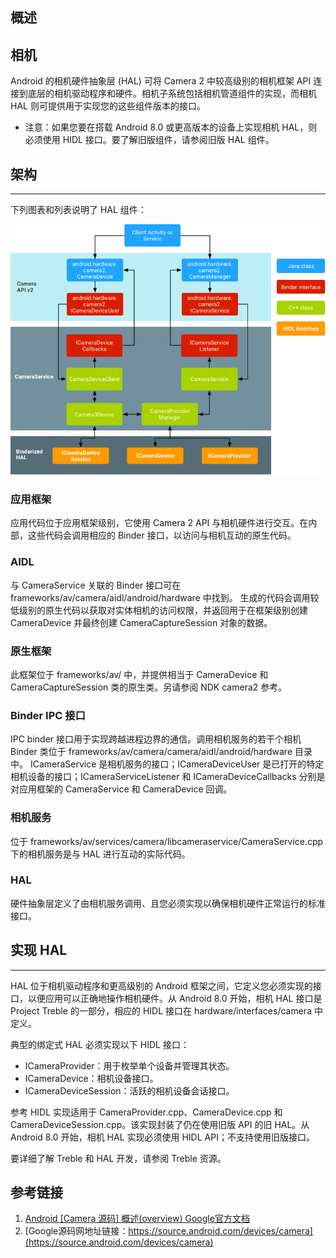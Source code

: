 ## 概述

## 相机

Android 的相机硬件抽象层 (HAL) 可将 Camera 2 中较高级别的相机框架 API 连接到底层的相机驱动程序和硬件。相机子系统包括相机管道组件的实现，而相机 HAL 则可提供用于实现您的这些组件版本的接口。

- 注意：如果您要在搭载 Android 8.0 或更高版本的设备上实现相机 HAL，则必须使用 HIDL 接口。要了解旧版组件，请参阅旧版 HAL 组件。



## 架构

------

下列图表和列表说明了 HAL 组件：

![](res/1.png)





### **应用框架**

应用代码位于应用框架级别，它使用 Camera 2 API 与相机硬件进行交互。在内部，这些代码会调用相应的 Binder 接口，以访问与相机互动的原生代码。

### **AIDL**

 与 CameraService 关联的 Binder 接口可在  frameworks/av/camera/aidl/android/hardware 中找到。  生成的代码会调用较低级别的原生代码以获取对实体相机的访问权限，并返回用于在框架级别创建 CameraDevice 并最终创建  CameraCaptureSession 对象的数据。

### **原生框架**

 此框架位于 frameworks/av/ 中，并提供相当于 CameraDevice 和 CameraCaptureSession 类的原生类。另请参阅 NDK camera2 参考。

### **Binder IPC 接口**

 IPC binder 接口用于实现跨越进程边界的通信。调用相机服务的若干个相机 Binder 类位于  frameworks/av/camera/camera/aidl/android/hardware 目录中。 ICameraService  是相机服务的接口；ICameraDeviceUser 是已打开的特定相机设备的接口；ICameraServiceListener 和  ICameraDeviceCallbacks 分别是对应用框架的 CameraService 和 CameraDevice 回调。

### **相机服务**

 位于 frameworks/av/services/camera/libcameraservice/CameraService.cpp 下的相机服务是与 HAL 进行互动的实际代码。

### **HAL**

 硬件抽象层定义了由相机服务调用、且您必须实现以确保相机硬件正常运行的标准接口。



## **实现 HAL**

------

HAL 位于相机驱动程序和更高级别的 Android 框架之间，它定义您必须实现的接口，以便应用可以正确地操作相机硬件。从  Android 8.0 开始，相机 HAL 接口是 Project Treble 的一部分，相应的 HIDL 接口在  hardware/interfaces/camera 中定义。

典型的绑定式 HAL 必须实现以下 HIDL 接口：

- ICameraProvider：用于枚举单个设备并管理其状态。
- ICameraDevice：相机设备接口。
- ICameraDeviceSession：活跃的相机设备会话接口。

参考 HIDL 实现适用于 CameraProvider.cpp、CameraDevice.cpp 和  CameraDeviceSession.cpp。该实现封装了仍在使用旧版 API 的旧 HAL。从 Android 8.0 开始，相机 HAL  实现必须使用 HIDL API；不支持使用旧版接口。

要详细了解 Treble 和 HAL 开发，请参阅 Treble 资源。



## 参考链接

1. [Android [Camera 源码] 概述(overview) Google官方文档](https://blog.csdn.net/kiazhu/article/details/84671593)
2. [Google源码网地址链接：https://source.android.com/devices/camera](https://source.android.com/devices/camera)
